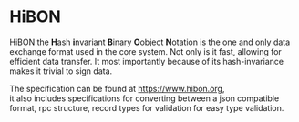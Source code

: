 # HiBON

HiBON the **H**ash **i**nvariant **B**inary **O**object **N**otation is the one and only data exchange format used in the core system.
Not only is it fast, allowing for efficient data transfer. It most importantly because of its hash-invariance makes it trivial to sign data.

The specification can be found at https://www.hibon.org,  
it also includes specifications for converting between a json compatible format, rpc structure, record types for validation for easy type validation.
